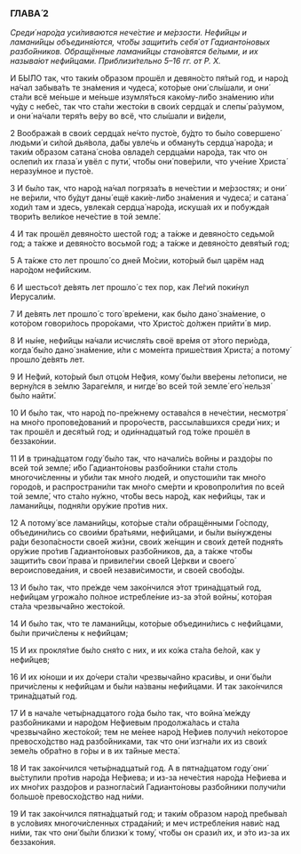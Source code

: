 ### ГЛАВА́ 2

_Среди́ наро́да уси́ливаются нече́стие и ме́рзости. Нефи́йцы и ламани́йцы объединя́ются, что́бы защити́ть себя́ от Гадианто́новых разбо́йников. Обращённые ламани́йцы стано́вятся бе́лыми, и их называ́ют нефи́йцами. Приблизи́тельно 5–16 гг. от Р. Х._

И БЫ́ЛО так, что таки́м о́бразом прошёл и девяно́сто пя́тый год, и наро́д на́чал забыва́ть те зна́мения и чудеса́, кото́рые они́ слы́шали, и они́ ста́ли всё ме́ньше и ме́ньше изумля́ться како́му-ли́бо зна́мению и́ли чу́ду с небе́с, так что ста́ли жесто́ки в свои́х сердца́х и слепы́ ра́зумом, и они́ на́чали теря́ть ве́ру во всё, что слы́шали и ви́дели,

2 Вообража́я в свои́х сердца́х не́что пусто́е, бу́дто то бы́ло совершено́ людьми́ и си́лой дья́вола, да́бы увле́чь и обману́ть сердца́ наро́да; и таки́м о́бразом сатана́ сно́ва овладе́л сердца́ми наро́да, так что он ослепи́л их глаза́ и увёл с пути́, что́бы они́ пове́рили, что уче́ние Христа́ неразу́мное и пусто́е.

3 И бы́ло так, что наро́д на́чал погряза́ть в нече́стии и ме́рзостях; и они́ не ве́рили, что бу́дут даны́ ещё каки́е-ли́бо зна́мения и чудеса́; и сатана́ ходи́л там и здесь, увлека́я сердца́ наро́да, искуша́я их и побужда́я твори́ть вели́кое нече́стие в той земле́.

4 И так прошёл девяно́сто шесто́й год; а та́кже и девяно́сто седьмо́й год; а та́кже и девяно́сто восьмо́й год; а та́кже и девяно́сто девя́тый год;

5 А та́кже сто лет прошло́ со дней Мо́сии, кото́рый был царём над наро́дом нефи́йским.

6 И шестьсо́т де́вять лет прошло́ с тех пор, как Ле́гий поки́нул Иерусали́м.

7 И де́вять лет прошло́ с того́ вре́мени, как бы́ло дано́ зна́мение, о кото́ром говори́лось проро́ками, что Христо́с до́лжен прийти́ в мир.

8 И ны́не, нефи́йцы на́чали исчисля́ть своё вре́мя от э́того пери́ода, когда́ бы́ло дано́ зна́мение, и́ли с моме́нта прише́ствия Христа́; а потому́ прошло́ де́вять лет.

9 И Не́фий, кото́рый был отцо́м Не́фия, кому́ бы́ли вве́рены ле́тописи, не верну́лся в зе́млю Зараге́мля, и нигде́ во всей той земле́ его́ нельзя́ бы́ло найти́.

10 И бы́ло так, что наро́д по-пре́жнему остава́лся в нече́стии, несмотря́ на мно́го пропове́дований и проро́честв, рассыла́вшихся среди́ них; и так прошёл и деся́тый год; и оди́ннадцатый год то́же прошёл в беззако́нии.

11 И в трина́дцатом году́ бы́ло так, что начали́сь во́йны и раздо́ры по всей той земле́; и́бо Гадианто́новы разбо́йники ста́ли столь многочи́сленны и уби́ли так мно́го люде́й, и опустоши́ли так мно́го городо́в, и распространи́ли так мно́го сме́рти и кровопроли́тия по всей той земле́, что ста́ло ну́жно, что́бы весь наро́д, как нефи́йцы, так и ламани́йцы, подня́ли ору́жие про́тив них.

12 А потому́ все ламани́йцы, кото́рые ста́ли обращёнными Го́споду, объедини́лись со свои́ми бра́тьями, нефи́йцами, и бы́ли вы́нуждены ра́ди безопа́сности свое́й жи́зни, свои́х же́нщин и свои́х дете́й подня́ть ору́жие про́тив Гадианто́новых разбо́йников, да, а та́кже что́бы защити́ть свои́ права́ и привиле́гии свое́й Це́ркви и своего́ вероисповеда́ния, и свое́й незави́симости, и свое́й свобо́ды.

13 И бы́ло так, что пре́жде чем зако́нчился э́тот трина́дцатый год, нефи́йцам угрожа́ло по́лное истребле́ние из-за э́той войны́, кото́рая ста́ла чрезвыча́йно жесто́кой.

14 И бы́ло так, что те ламани́йцы, кото́рые объедини́лись с нефи́йцами, бы́ли причи́слены к нефи́йцам;

15 И их прокля́тие бы́ло сня́то с них, и их ко́жа ста́ла бе́лой, как у нефи́йцев;

16 И их ю́ноши и их до́чери ста́ли чрезвыча́йно краси́вы, и они́ бы́ли причи́слены к нефи́йцам и бы́ли на́званы нефи́йцами. И так зако́нчился трина́дцатый год.

17 И в нача́ле четы́рнадцатого го́да бы́ло так, что война́ ме́жду разбо́йниками и наро́дом Не́фиевым продолжа́лась и ста́ла чрезвыча́йно жесто́кой; тем не ме́нее наро́д Не́фиев получи́л не́которое превосхо́дство над разбо́йниками, так что они́ изгна́ли их из свои́х земе́ль обра́тно в го́ры и в их та́йные места́.

18 И так зако́нчился четы́рнадцатый год. А в пятна́дцатом году́ они́ вы́ступили про́тив наро́да Не́фиева; и из-за нече́стия наро́да Не́фиева и их мно́гих раздо́ров и разногла́сий Гадианто́новы разбо́йники получи́ли большо́е превосхо́дство над ни́ми.

19 И так зако́нчился пятна́дцатый год; и таки́м о́бразом наро́д пребыва́л в усло́виях многочи́сленных страда́ний; и меч истребле́ния нави́с над ни́ми, так что они́ бы́ли близки́ к тому́, что́бы он срази́л их, и э́то из-за их беззако́ния.
